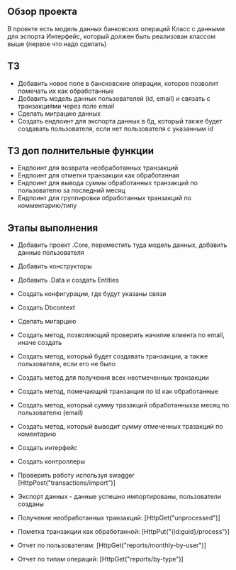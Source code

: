 
## Обзор проекта
В проекте есть модель данных банковских операций
Класс с данными для эспорта
Интерфейс, который должен быть реализован классом выше (первое что надо сделать)

## ТЗ 
- Добавить новое поле в бансковские операции, которое позволит помечать их как обработанные
- Добавить модель данных пользователей (id, email) и связать с транзакциями через поле email
- Сделать миграцию данных
- Создать ендпоинт для экспорта данных в бд, который также будет создавать пользователя, если нет пользователя с указанным id

## ТЗ доп полнительные функции
- Ендпоинт для возврата необработанных транзакций
- Ендпоинт для отметки транзакции как обработанная
- Ендпоинт для вывода суммы обработанных транзакций по пользователю за последний месяц
- Ендпоинт для группировки обработанных транзакций по комментарию/типу


## Этапы выполнения

- Добавить проект .Core, переместить туда модель данных, добавить данные пользователя 
- Добавить конструкторы

- Добавить .Data и создать Entities
- Создать конфигурации, где будут указаны связи

- Создать Dbcontext
- Сделать мигарцию


- Создать метод, позволяющий проверить начилие клиента по email, иначе создать
- Создать метод, который будет создавать транзакции, а также пользователя, если его не было
- Создать метод для получения всех неотмеченных транзакции
- Создать метод, помечающий транзакции по id как обработанные
- Создать метод, который сумму тразакций обработанныхза месяц по пользователю (email)
- Создать метод, который выводит сумму отмеченных тразакций по коментарию
- Создать интерфейс

- Создать контроллеры


- Проверить работу используя swagger [HttpPost("transactions/import")]
- Экспорт данных - данные успешно импортированы, пользователи созданы
- Получение необработанных транзакций: [HttpGet("unprocessed")]
- Пометка транзакции как обработанной: [HttpPut("{id:guid}/process")]
- Отчет по пользователям: [HttpGet("reports/monthly-by-user")]
- Отчет по типам операций: [HttpGet("reports/by-type")]

